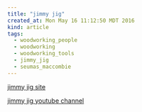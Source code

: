 ```yaml
---
title: "jimmy jig"
created_at: Mon May 16 11:12:50 MDT 2016
kind: article
tags:
  - woodworking_people
  - woodworking
  - woodworking_tools
  - jimmy_jig
  - seumas_maccombie
---
```


<a href="http://www.island.net/~macduff2/" target="_blank">jimmy jig site</a>

<a href="https://www.youtube.com/user/seumas2" target="_blank">jimmy jig youtube channel</a>


<!--
html boilerplate
<a href="" target="_blank"></a>
<img src="" width="400px">
<ul>
  <li></li>
</ul>
<pre>
</pre>
<pre><code>
</code></pre>
-->

